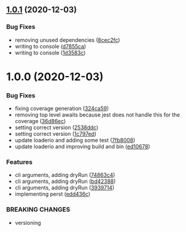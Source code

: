 ## [1.0.1](https://github.com/DasRed/perst/compare/v1.0.0...v1.0.1) (2020-12-03)


### Bug Fixes

* removing unused dependencies ([8cec2fc](https://github.com/DasRed/perst/commit/8cec2fccb9954dc67365100190f32db9044a9b9a))
* writing to console ([d7855ca](https://github.com/DasRed/perst/commit/d7855ca88fb11e176b73ab9353176f64306405d2))
* writing to console ([1d3583c](https://github.com/DasRed/perst/commit/1d3583c984f2f68571e50b89da861d948bbf2f88))

# 1.0.0 (2020-12-03)


### Bug Fixes

* fixing coverage generation ([324ca59](https://github.com/DasRed/perst/commit/324ca595bc4434cdfa48f7178dfff0b8f815c9b1))
* removing top level awaits because jest does not handle this for the coverage ([36d86ec](https://github.com/DasRed/perst/commit/36d86ecdceec811c10c07ceb75a250295450a1b3))
* setting correct version ([2538ddc](https://github.com/DasRed/perst/commit/2538ddc67a4c3d9ab206f4ec5c913be460c7b97a))
* setting correct version ([1c797ed](https://github.com/DasRed/perst/commit/1c797ed533408eaab902ae462b9a99bbfa3bf10e))
* update loaderio and adding some test ([7fb8008](https://github.com/DasRed/perst/commit/7fb8008fee7329fbfd53a66c78c217f8edea2e89))
* update loaderio and improving build and bin ([ed10678](https://github.com/DasRed/perst/commit/ed106785256133dda29749ad984a7e9f06308bee))


### Features

* cli arguments, adding dryRun ([74863c4](https://github.com/DasRed/perst/commit/74863c40ef65d0acf97a0067c7f483078820e403))
* cli arguments, adding dryRun ([bd42388](https://github.com/DasRed/perst/commit/bd4238810cd62e9eda08b3571810a7c03ad3c17e))
* cli arguments, adding dryRun ([3939714](https://github.com/DasRed/perst/commit/39397143595b031f7bd9d02f4ea6636545523e1e))
* implementing perst ([edd436c](https://github.com/DasRed/perst/commit/edd436ca1909ebf2602d47146b60419e887a12a2))


### BREAKING CHANGES

* versioning
